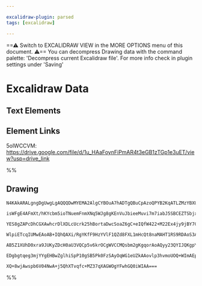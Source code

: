 ```yaml
---

excalidraw-plugin: parsed
tags: [excalidraw]

---
```

==⚠  Switch to EXCALIDRAW VIEW in the MORE OPTIONS menu of this document. ⚠== You can decompress Drawing data with the command palette: 'Decompress current Excalidraw file'. For more info check in plugin settings under 'Saving'



# Excalidraw Data

## Text Elements
## Element Links
5olWCCVM: https://drive.google.com/file/d/1u_HAaFoynFiPmAR4t3eGB1zTGp1e3uET/view?usp=drive_link

%%
## Drawing
```compressed-json
N4KAkARALgngDgUwgLgAQQQDwMYEMA2AlgCYBOuA7hADTgQBuCpAzoQPYB2KqATLZMzYBXUtiRoIACyhQ4zZAHoFAc0JRJQgEYA6bGwC2CgF7N6hbEcK4OCtptbErHALRY8RMpWdx8Q1TdIEfARcZgRmBShcZQUebQBGeISaOiCEfQQOKGZuAG1wMFAwYogSbggAVjZ8AHUAYTqANQBZFOLIWERy9M0EYmJcTWC2ksxuZwA2CoBmbQB2AA45gAYK

isWFgE4AFmXt/hKYcbm5ioTNuemFnmXNq5WJg8gKEnVuJbieeMuvi7m7iabJ5SBCEZTSbjxZaA7TLHibeLXeKbBbbE7A6zKYZoZbA5hQUhsADWCDq1TYpHKAGJ4ghabSRpBNLhsETlIShBxiGT8BTygTrMw4LhAllGRAAGaEfD4ADKsGx6EEHnF+MJJJqr0k3D4BQEBOJCHlMEVEGVZWBHPBHHCOTQ8WBbGF2DUR3ty1xeog7OEcAAksQ7ahcgBd

YES8gZAPcDhCGXAwhcrDlXDLcUcrk25hBortaDwcSoaZ6gC+eIQfW422+M22Ex4jy9jBY7C4aGuQKbTFYnAAcpwxNwJgtETxUZtdXnCMwACJpKCVtASghhYGaYRcgCiwQyWSDoeBQjgAwXxEhc22C2W/2rDem02BRA4RPK0lk8iUZEIjG0yjYbCxBBdAMBQpWCBRiAUeIhAAfQACQAQVwAAxNgYA4ZDCAABX0BCACVtigaYEAAcQAIXiIwABUSLg

WlpiETcqIUMwEAoAB+IQhQAXi/RgYKfF9HzYVlF1QZd8FXL1mHcQt8naMAHT1RS9RDAoS3AMM6FwOA4HlXAF24XNoEkdJCwgIhwSgEYGEINiyJZNkM25clKQkKkJU8rybOwERRSgP0F30eV1VJVzqXpOkkAOCBfNIfzAvSBzWR9TkXN5Nz0AFDghRFTJrJiuKEqCzCZWNU1zTPQq/PyxLgoNDUtR1ar4tqoKQsNcrzMqnyaqyOq8OEa1bUhFrivS

AB5Z1XUhD0xra9JUKyZDcH0aU3VQCp5v6krOCgWVCCMQsbm2gKgqorAoAQyy23QYIJQKgpYr6s70n00grvitgKFM3AzzQWN4yeoqFv0TcuQQr6fpCf70BFQkqFOurIYRqiC3KZybJkwkZQADXeb5tAqbZNgmf4KgmeJtmrOYYux6p8AATW4f5Zk2ZZ7zmeJpkWCZAVpp6jH/fQjKbAghELJJ4j5hE5nUpGgsGtKsyDCBMZi9kSAOo6dU9EpNeIeU

EDgbgtqeg3mjYYgEHBwZglhiSpP10gSB5Pk0FzSAyOqWG1eUZkAAovlp3hvmoUOQ+WImAEpxTwhBlDjEUMf93Ag+mXFeAz8OeGz1Ao4qWP5eBl6OpJKaoFbINAfwGKI1WhB46TF2OGUUW80yO2xIJCXgWwIgTbQHuEGBDgG+4YfHSEKAn0LYfi5KOwACsEGwbJZTHuBLet22hjEx2R6ellK8YKj/3wduSk6bq0jX1txV8/EDDRroAbjWuvV5USHZ

XQ+8wjAwspb6V04NwA+j5QhXTvqfc+MZ37qXAGWOgYFwhGQ0iWIAA===
```
%%